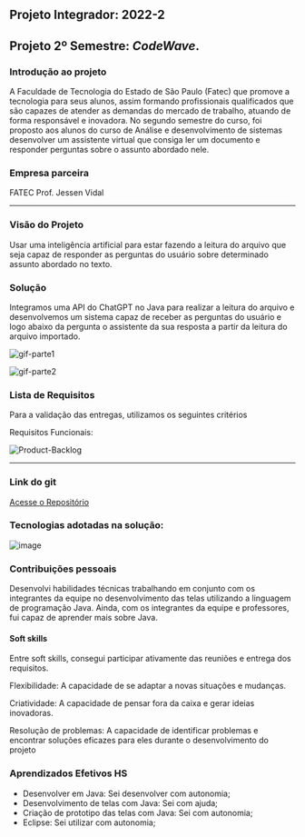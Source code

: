 ## Projeto Integrador: 2022-2

## Projeto 2º Semestre: ***CodeWave***.

### Introdução ao projeto

A Faculdade de Tecnologia do Estado de São Paulo (Fatec) que promove a tecnologia para seus alunos, assim formando profissionais qualificados que são capazes de atender as demandas do mercado de trabalho, atuando de forma responsável e inovadora. No segundo semestre do curso, foi proposto aos alunos do curso de Análise e desenvolvimento de sistemas desenvolver um assistente virtual que consiga ler um documento e responder perguntas sobre o assunto abordado nele.

### Empresa parceira

FATEC Prof. Jessen Vidal

***

### Visão do Projeto

Usar uma inteligência artificial para estar fazendo a leitura do arquivo
que seja capaz de responder as perguntas do usuário sobre determinado assunto abordado no texto.

### Solução

Integramos uma API do ChatGPT no Java para realizar a leitura do arquivo e desenvolvemos um sistema capaz de receber as perguntas do usuário e logo abaixo da pergunta o assistente da sua resposta a partir da leitura do arquivo importado. 

![gif-parte1](https://github.com/nlemuel/Portfolio-FATEC/assets/53242511/7db17462-50da-4bc9-95c7-ada21a7a848e)

![gif-parte2](https://github.com/nlemuel/Portfolio-FATEC/assets/53242511/8316e43c-f81e-41f7-b257-f68f4690a1f2)

### Lista de Requisitos 

Para a validação das entregas, utilizamos os seguintes critérios 

Requisitos Funcionais: 

![Product-Backlog](https://github.com/nlemuel/Portfolio-FATEC/assets/53242511/574a0371-62fd-4743-ae3f-4d59fecef2d3)

***

### Link do git
[Acesse o Repositório](https://github.com/felipereira10/Code-Wave-2-API)


### Tecnologias adotadas na solução:

![image](https://github.com/nlemuel/Portfolio-FATEC/assets/53242511/95f7ba27-a9cf-49ba-abd9-8f4af7d8133d)


### Contribuições pessoais

Desenvolvi habilidades técnicas trabalhando em conjunto com os integrantes da equipe no desenvolvimento das telas utilizando a linguagem de programação Java. Ainda, com os integrantes da equipe e professores, fui capaz de aprender mais sobre Java. 

#### Soft skills

Entre soft skills, consegui participar ativamente das reuniões e entrega dos requisitos.

Flexibilidade: A capacidade de se adaptar a novas situações e mudanças.

Criatividade: A capacidade de pensar fora da caixa e gerar ideias inovadoras.

Resolução de problemas: A capacidade de identificar problemas e encontrar soluções eficazes para eles durante o desenvolvimento do projeto

### Aprendizados Efetivos HS

- Desenvolver em Java: Sei desenvolver com autonomia;
- Desenvolvimento de telas com Java: Sei com ajuda;
- Criação de prototipo das telas com Java: Sei com autonomia;
- Eclipse: Sei utilizar com autonomia;
